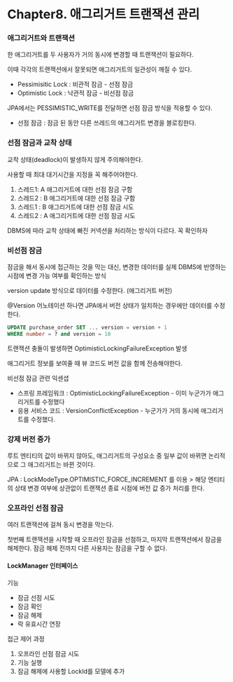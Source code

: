 # Chapter8. 애그리거트 트랜잭션 관리

### 애그리거트와 트랜잭션

한 애그리거트를 두 사용자가 거의 동시에 변경할 때 트랜잭션이 필요하다.

이때 각각의 트랜잭션에서 잘못되면 애그리거트의 일관성이 깨질 수 있다.

- Pessimisitic Lock : 비관적 잠금 - 선점 잠금
- Optimistic Lock : 낙관적 잠금 - 비선점 잠금



JPA에서는  PESSIMISTIC_WRITE를 전달하면 선점 잠금 방식을 적용할 수 있다.

- 선점 잠금 : 잠금 된 동안 다른 쓰레드의 애그리거트 변경을 블로킹한다.



### 선점 잠금과 교착 상태

교착 상태(deadlock)이 발생하지 않게 주의해야한다.

사용할 때 최대 대기시간을 지정을 꼭 해주어야한다.

1. 스레드1: A 애그리거트에 대한 선점 잠금 구함
2. 스레드2 : B 애그리거트에 대한 선점 잠금 구함
3. 스레드1 : B 애그리거트에 대한 선점 잠금 시도
4. 스레드2 : A 애그리거트에 대한 선점 잠금 시도

DBMS에 따라 교착 상태에 빠진 커넥션을 처리하는 방식이 다르다. 꼭 확인하자



### 비선점 잠금

잠금을 해서 동시에 접근하는 것을 막는 대신, 변경한 데이터를 실제 DBMS에 반영하는 시점에 변경 가능 여부를 확인하는 방식

version update 방식으로 데이터를 수정한다. (애그리거트 버전)

@Version 어노테이션 하나면 JPA에서 버전 상태가 일치하는 경우에만 데이터를 수정한다.

```sql
UPDATE purchase_order SET ... version = version + 1
WHERE number = ? and version = 10
```

트랜잭션 충돌이 발생하면 OptimisticLockingFailureException 발생

애그리거트 정보를 보여줄 때 뷰 코드도 버전 값을 함께 전송해야한다.



비선점 잠금 관련 익센셥

- 스프링 프레임워크 : OptimisticLockingFailureException - 이미 누군가가 애그리거트를 수정했다
- 응용 서비스 코드 : VersionConflictException - 누군가가 거의 동시에 애그리거트를 수정했다.



### 강제 버전 증가

루트 엔티티의 값이 바뀌지 않아도, 애그리거트의 구성요소 중 일부 값이 바뀌면 논리적으로 그 애그리거트는 바뀐 것이다. 

JPA : LockModeType.OPTIMISTIC_FORCE_INCREMENT 를 이용 > 해당 엔티티의 상태 변경 여부에 상관없이 트랜잭션 종료 시점에 버전 값 증가 처리를 한다.



### 오프라인 선점 잠금

여러 트랜잭션에 걸쳐 동시 변경을 막는다.

첫번째 트랜잭션을 시작할 때 오프라인 잠금을 선점하고, 마지막 트랜잭션에서 잠금을 해제한다. 잠금 해제 전까지 다른 사용자는 잠금을 구할 수 없다.



#### LockManager 인터페이스

기능

- 잠금 선점 시도
- 잠금 확인
- 잠금 해제
- 락 유효시간 연장



접근 제어 과정

1. 오프라인 선점 잠금 시도
2. 기능 실행
3. 잠금 해제에 사용할 LockId를 모델에 추가

